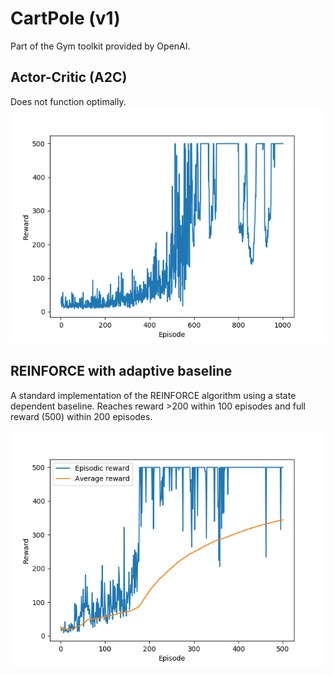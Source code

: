 # CartPole (v1)
Part of the Gym toolkit provided by OpenAI.

## Actor-Critic (A2C)
Does not function optimally.  
![](./a2c.png)

## REINFORCE with adaptive baseline
A standard implementation of the REINFORCE algorithm using a state dependent baseline. Reaches reward >200 within 100 episodes and full reward (500) within 200 episodes.

![](./reinforce.png)